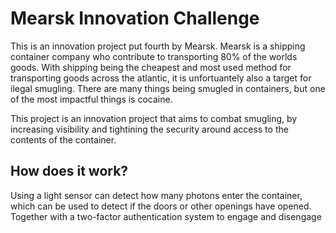 # Mearsk Innovation Challenge 
This is an innovation project put fourth by Mearsk. Mearsk is a shipping container company who contribute to transporting 80% of the worlds goods.
With shipping being the cheapest and most used method for transporting goods across the atlantic, it is unfortuantely also a target for ilegal smugling.
There are many things being smugled in containers, but one of the most impactful things is cocaine.

This project is an innovation project that aims to combat smugling, by increasing visibility and tightining the security around access to the contents of the container.

## How does it work?

Using a light sensor can detect how many photons enter the container, which can be used to detect if the doors or other openings have opened.
Together with a two-factor authentication system to engage and disengage


